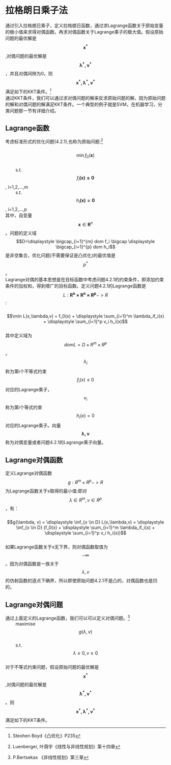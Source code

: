 # 拉格朗日乘子法

通过引入拉格朗日乘子，定义拉格朗日函数，通过求Lagrange函数关于原始变量的极小值来求得对偶函数。再求对偶函数关于Lagrange乘子的极大值。假设原始问题的最优解是$$\mathbf{x^*}$$,对偶问题的最优解是$$\mathbf{\lambda^*,v^*}$$，并且对偶间隙为0，则$$\mathbf{x^*, \lambda^*,v^*}$$满足如下的KKT条件。[^1]  
通过KKT条件，我们可以通过求对偶问题的解来反求原始问题的解，因为原始问题的解和对偶问题的解满足KKT条件。一个典型的例子就是SVM，在机器学习，分类问题那一节有详细介绍。

## Lagrange函数

考虑标准形式的优化问题\(4.2.1\),也称为原始问题:[^2]  
   $$\min f_0(\mathbf{x})$$  
   s.t. $$f_i\mathbf{(x) \le 0}$$, i=1,2,...,m  
   s.t. $$h_i\mathbf{(x) = 0}$$, i=1,2,...,p  
其中，自变量$$\mathbf{x} \in \mathbf{R}^n$$。问题的定义域$$D=\displaystyle \bigcap_{i=1}^{m} dom f_i \bigcap \displaystyle \bigcap_{i=1}^{p} dom h_i$$是非空集合，优化问题\(不需要保证是凸优化\)的最优值是$$p^*$$。  
Lagrange对偶的基本思想是在目标函数中考虑问题4.2.1的约束条件，即添加约束条件的加权和，得到增广的目标函数。定义问题4.2.1的Lagrange函数是$$L:\mathbf{R^n\times R^n\times R^p}->R$$:  
   $$\min L(x,\lambda,v) = f_0(x) + \displaystyle \sum_{i=1}^m \lambda_if_i(x) + \displaystyle \sum_{i=1}^p v_i h_i(x)$$  
其中定义域为$$dom L = D\times R^m\times R^p$$。$$\lambda_i$$称为第i个不等式约束$$f_i(x) \le 0$$对应的Lagrange乘子，$$v_i$$称为第i个等式约束$$h_i(x) = 0$$对应的Lagrange乘子。向量$$\mathbf{\lambda, v}$$称为对偶变量或者问题4.2.1的Lagrange乘子向量。

## Lagrange对偶函数

定义Lagrange对偶函数$$g:R^m \times R^p ->R$$为Lagrange函数关于x取得的最小值:即对$$\lambda \in R^m, v \in R^p$$，有：  
   $$g(\lambda, v) = \displaystyle  \inf_{x \in D} L(x,\lambda,v) = \displaystyle  \inf_{x \in D} (f_0(x) + \displaystyle \sum_{i=1}^m \lambda_if_i(x) + \displaystyle \sum_{i=1}^p v_i h_i(x))$$  
如果Lagrange函数关于x无下界，则对偶函数取值为$$-\infty$$。因为对偶函数是一族关于$$\lambda, v$$的仿射函数的逐点下确界，所以即使原始问题4.2.1不是凸的，对偶函数也是凹的。

## Lagrange对偶问题

通过上面定义的Lagrange函数，我们可以可以定义对偶问题。[^3]   
   maximise   $$ g(\lambda, v)$$   
   s.t. $$\lambda \ge 0, v \ge 0$$  
对于不等式约束问题，假设原始问题的最优解是$$\mathbf{x^*}$$,对偶问题的最优解是$$\mathbf{\lambda^*,v^*}$$。则$$\mathbf{x^*, \lambda^*,v^*}$$满足如下的KKT条件。  



[^1]: Steohen Boyd《凸优化》P235  

[^2]: Luenberger, 叶荫宇《线性与非线性规划》第十四章

[^3]: P.Bertsekas 《非线性规划》第三章


